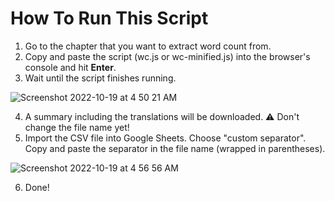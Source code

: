 # How To Run This Script

1. Go to the chapter that you want to extract word count from.
2. Copy and paste the script (wc.js or wc-minified.js) into the browser's console and hit **Enter**.
3. Wait until the script finishes running. 

![Screenshot 2022-10-19 at 4 50 21 AM](https://user-images.githubusercontent.com/70749497/196542294-b2e2b4d4-af29-4bc0-a652-845fe5837e77.png)

4. A summary including the translations will be downloaded. ⚠️ Don't change the file name yet!
5. Import the CSV file into Google Sheets. Choose "custom separator". Copy and paste the separator in the file name (wrapped in parentheses).

![Screenshot 2022-10-19 at 4 56 56 AM](https://user-images.githubusercontent.com/70749497/196543439-fe5ed153-c44b-49ec-be0b-564b7b42b9b9.png)

6. Done!
